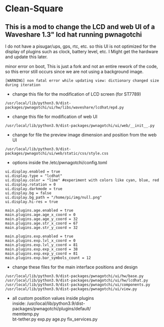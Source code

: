 # Clean-Square
This is a mod to change the LCD and web UI of a Waveshare 1.3" lcd hat running pwnagotchi
-------------- 
I do not have a pisugar/ups, gps, rtc, etc. so this UI is not optimized for the display of plugins such as clock, battery level, etc. I Might get the hardware and update this later.

minor error on boot, This is just a fork and not an entire rework of the code, so this error still occurs since we are not using a background image.
```
[WARNING] non fatal error while updating view: dictionary changed size during iteration
```
- change this file for the modification of LCD screen  (for ST7789)
```
/usr/local/lib/python3.9/dist-packages/pwnagotchi/ui/hw/libs/waveshare/lcdhat/epd.py  
```
- change this file for modification of web UI  
```
/usr/local/lib/python3.9/dist-packages/pwnagotchi/ui/web/__init__.py
```
- change for file the preview image dimension and position from the web UI  
```
/usr/local/lib/python3.9/dist-packages/pwnagotchi/ui/web/static/css/style.css  
```
  
- options inside the /etc/pwnagotchi/config.toml  
```
ui.display.enabled = true
ui.display.type = "lcdhat"
ui.display.color = "lime" #experiment with colors like cyan, blue, red
ui.display.rotation = 0
ui.display.darkmode = true
ui.display.bg = false
ui.display.bg_path = "/home/pi/img/null.png"
ui.display.hi-res = true

main.plugins.age.enabled = true
main.plugins.age.age_x_coord = 0
main.plugins.age.age_y_coord = 32
main.plugins.age.str_x_coord = 67
main.plugins.age.str_y_coord = 32

main.plugins.exp.enabled = true
main.plugins.exp.lvl_x_coord = 0
main.plugins.exp.lvl_y_coord = 81
main.plugins.exp.exp_x_coord = 38
main.plugins.exp.exp_y_coord = 81
main.plugins.exp.bar_symbols_count = 12
```
  
- change these files for the main interface positions and design
```
/usr/local/lib/python3.9/dist-packages/pwnagotchi/ui/hw/base.py
/usr/local/lib/python3.9/dist-packages/pwnagotchi/ui/hw/lcdhat.py
/usr/local/lib/python3.9/dist-packages/pwnagotchi/ui/components.py
/usr/local/lib/python3.9/dist-packages/pwnagotchi/ui/view.py
```  

- all custom position values inside plugins  
inside: /usr/local/lib/python3.9/dist-packages/pwnagotchi/plugins/default/  
memtemp.py  
bt-tether.py
exp.py
age.py
fix_services.py  

